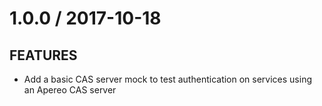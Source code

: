 # 1.0.0 / 2017-10-18

## FEATURES

- Add a basic CAS server mock to test authentication on services using an Apereo CAS server
